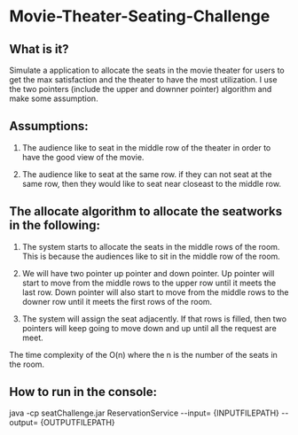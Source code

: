 # Movie-Theater-Seating-Challenge

## What is it?
Simulate a application to allocate the seats in the movie theater for users to get the max satisfaction and the theater to have the most utilization. I use the two pointers (include the upper and downner pointer) algorithm and make some assumption.

## Assumptions: 

1. The audience like to seat in the middle row of the theater in order to have the good view of the movie.

2. The audience like to seat at the same row. if they can not seat at the same row, then they would like to seat near closeast to the middle row.

## The allocate algorithm to allocate the seatworks in the following:
1. The system starts to allocate the seats in the middle rows of the room. This is because the audiences like to sit in the middle row of the room.

2. We will have two pointer up pointer and down pointer. Up pointer will start to move from the middle rows to the upper row until it meets the last row. Down pointer will also start to move from the middle rows to the downer row until it meets the first rows of the room.

3. The system will assign the seat adjacently. If that rows is filled, then two pointers will keep going to move down and up until all the request are meet. 

The time complexity of the O(n) where the n is the number of the seats in the room.


## How to run in the console:

java -cp seatChallenge.jar ReservationService  --input= {INPUTFILEPATH} --output= {OUTPUTFILEPATH}
